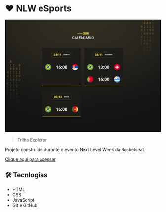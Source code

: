 # ❤️ NLW eSports

![preview](./.github/preview.png)
> Trilha Explorer

Projeto construído durante o evento Next Level Week da Rocketseat.

[Clique aqui para acessar](https://paulo1402.github.io/NLW-Copa/)

## 🛠️ Tecnlogias

- HTML
- CSS
- JavaScript
- Git e GitHub
